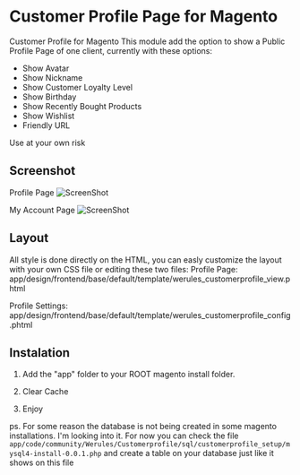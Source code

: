 Customer Profile Page for Magento
==================

Customer Profile for Magento
This module add the option to show a Public Profile Page of one client, currently with these options:

- Show Avatar
- Show Nickname
- Show Customer Loyalty Level
- Show Birthday
- Show Recently Bought Products
- Show Wishlist
- Friendly URL

Use at your own risk

## Screenshot
Profile Page
![ScreenShot](https://raw.githubusercontent.com/blopa/Magento-Customer-Profile/master/screenshot/screenshot1.png)

My Account Page
![ScreenShot](https://raw.githubusercontent.com/blopa/Magento-Customer-Profile/master/screenshot/screenshot2.png)

## Layout
All style is done directly on the HTML, you can easly customize the layout with your own CSS file or editing these two files:
Profile Page: app/design/frontend/base/default/template/werules_customerprofile_view.phtml

Profile Settings: app/design/frontend/base/default/template/werules_customerprofile_config.phtml

## Instalation

1. Add the "app" folder to your ROOT magento install folder.

2. Clear Cache

3. Enjoy


ps. For some reason the database is not being created in some magento installations. I'm looking into it. For now you can check the file ```app/code/community/Werules/Customerprofile/sql/customerprofile_setup/mysql4-install-0.0.1.php``` and create a table on your database just like it shows on this file
